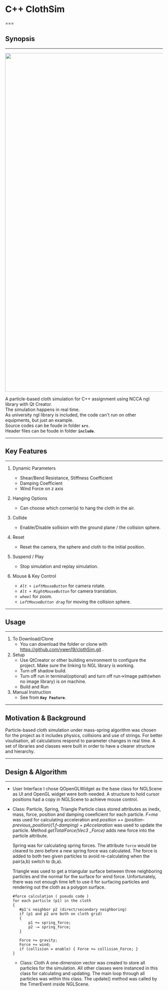 # C++ ClothSim
===

## Synopsis
---

<img src="images/inrun.gif" width="1080">

A particle-based cloth simulation for C++ assignment using NCCA ngl library with Qt Creator.  
The simulation happens in real time.  
As university ngl library is included, the code can't run on other equipments, but just an example.  
Source codes can be foude in folder **`src`**.  
Header files can be foude in folder **`include`**.


---

## Key Features
---

1. Dynamic Parameters
    - Shear/Bend Resistance, Stiffness Coefficient
    - Damping Coefficient
    - Wind Force on z axis
   
2. Hanging Options
    - Can choose which corner(s) to hang the cloth in the air.

3. Collide
    - Enable/Disable sollision with the ground plane / the collision sphere.
   
4. Reset
    - Reset the camera, the sphere and cloth to the initial position.

5. Suspend / Play
    - Stop simulation and replay simulation.
    
6. Mouse & Key Control
   - *`Alt + LeftMouseButton`* for camera rotate.
   - *`Alt + RightMouseButton`* for camera translation.
   - *`wheel`* for zoom.
   - *`LeftMouseButton drag`* for moving the collision sphere.
   
---

## Usage
---

1. To Download/Clone
   - You can download the folder or clone with https://github.com/ywen19/clothSim.git .
2. Setup
   - Use QtCreator or other building environment to configure the project. Make sure the linking to NGL library is working.
   - Turn off shadow build.
   - Turn off run in terminal(optional) and turn off run->Image path(when no image library) is on machine.
   - Build and Run
3. Manual Instruction
   - See from **`Key Feature`**.
---

Motivation & Background
---

Particle-based cloth simulation under mass-spring algorithm was chosen for the project as it includes physics, collisions and use of strings. For better visulisation, all calculations respond to parameter changes in real time. A set of libraries and classes were built in order to have a clearer structure and hierarchy.

---


## Design & Algorithm
---
   - User Interface
     I chose QOpenGLWidget as the base class for NGLScene as UI and OpenGL widget were both needed. A structure to hold cursor positions had a copy in NGLScene to achieve mouse control.
     
   - Class: Particle, Spring, Triangle
     Particle class stored attributes as inedx, mass, force, position and damping coeeficient for each particle. *F=ma* was used for calculating acceleration and *position += (position-previous_position)(1.f-damping) + pAccelaration*  was used to update the particle. Method *getTotalForce(Vec3 _Force)* adds new force into the particle attribute.
     
     Spring was for calculating spring forces. The attribute `force` would be cleared to zero before a new spring force was calculated. The force is added to both two given particles to avoid re-calculating when the pair(a,b) switch to (b,a).
     
     Triangle was used to get a triangular surface between three neighboring particles and the normal for the surface for wind force. Unfortunately, there was not enough time left to use it for surfacing particles and rendering out the cloth as a polygon surface.
     ```
     #force calculation ( pseudo code )
     for each particle (p1) in the cloth
     {
        #p1's neighbor p2 (direct/secondary neighboring)
        if (p1 and p2 are both on cloth grid)
        {
            p1 += spring_force;
            p2 -= spring_force;
        }
     
        Force += gravity;
        Force += wind;
        if (collision = enable) { Force += collision_Force; }
     }
     ```
     
     - Class: Cloth
       A one-dimension vector was created to store all particles for the simulation. All other classes were instanced in this class for calculating and updating. The main loop through all particles was within this class. The update() method was called by the TimerEvent inside NGLScene.
       






